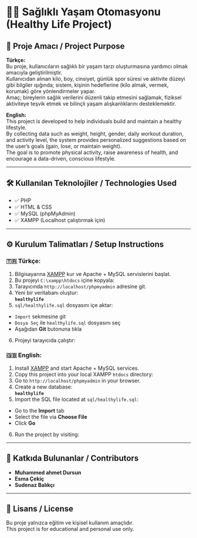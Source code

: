 # 🧘‍♂️ Sağlıklı Yaşam Otomasyonu (Healthy Life Project)

## 🎯 Proje Amacı / Project Purpose

**Türkçe:**  
Bu proje, kullanıcıların sağlıklı bir yaşam tarzı oluşturmasına yardımcı olmak amacıyla geliştirilmiştir.  
Kullanıcıdan alınan kilo, boy, cinsiyet, günlük spor süresi ve aktivite düzeyi gibi bilgiler ışığında; sistem, kişinin hedeflerine (kilo almak, vermek, korumak) göre yönlendirmeler yapar.  
Amaç; bireylerin sağlık verilerini düzenli takip etmesini sağlamak, fiziksel aktiviteye teşvik etmek ve bilinçli yaşam alışkanlıklarını desteklemektir.

**English:**  
This project is developed to help individuals build and maintain a healthy lifestyle.  
By collecting data such as weight, height, gender, daily workout duration, and activity level, the system provides personalized suggestions based on the user’s goals (gain, lose, or maintain weight).  
The goal is to promote physical activity, raise awareness of health, and encourage a data-driven, conscious lifestyle.

---

## 🛠️ Kullanılan Teknolojiler / Technologies Used

- ✅ PHP
- ✅ HTML & CSS
- ✅ MySQL (phpMyAdmin)
- ✅ XAMPP (Localhost çalıştırmak için)


---

## ⚙️ Kurulum Talimatları / Setup Instructions

### 🇹🇷 Türkçe:

1. Bilgisayarına [XAMPP](https://www.apachefriends.org/tr/index.html) kur ve Apache + MySQL servislerini başlat.
2. Bu projeyi `C:\xampp\htdocs` içine kopyala:
3. Tarayıcında `http://localhost/phpmyadmin` adresine git.
4. Yeni bir veritabanı oluştur:  
**`healthylife`**
5. `sql/healthylife.sql` dosyasını içe aktar:
- `Import` sekmesine git
- `Dosya Seç` ile `healthylife.sql` dosyasını seç
- Aşağıdan **Git** butonuna tıkla
6. Projeyi tarayıcıda çalıştır:



### 🇬🇧 English:

1. Install [XAMPP](https://www.apachefriends.org/index.html) and start Apache + MySQL services.
2. Copy this project into your local XAMPP `htdocs` directory:
3. Go to `http://localhost/phpmyadmin` in your browser.
4. Create a new database:  
**`healthylife`**
5. Import the SQL file located at `sql/healthylife.sql`:
- Go to the **Import** tab
- Select the file via **Choose File**
- Click **Go**
6. Run the project by visiting:
  
---

## 👥 Katkıda Bulunanlar / Contributors

- **Muhammed ahmet Dursun**
- **Esma Çekiç**
- **Sudenaz Balıkçı**
---

## 📃 Lisans / License
Bu proje yalnızca eğitim ve kişisel kullanım amaçlıdır.  
This project is for educational and personal use only.

